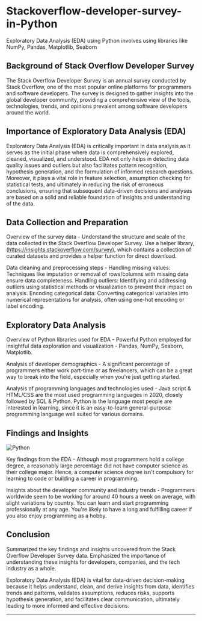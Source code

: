 # Stackoverflow-developer-survey-in-Python

Exploratory Data Analysis (EDA) using Python involves using libraries like NumPy, Pandas, Matplotlib, Seaborn

## Background of Stack Overflow Developer Survey
The Stack Overflow Developer Survey is an annual survey conducted by Stack Overflow, one of the most popular online platforms for programmers and software developers. The survey is designed to gather insights into the global developer community, providing a comprehensive view of the tools, technologies, trends, and opinions prevalent among software developers around the world.


## Importance of Exploratory Data Analysis (EDA)
Exploratory Data Analysis (EDA) is critically important in data analysis as it serves as the initial phase where data is comprehensively explored, cleaned, visualized, and understood. EDA not only helps in detecting data quality issues and outliers but also facilitates pattern recognition, hypothesis generation, and the formulation of informed research questions. Moreover, it plays a vital role in feature selection, assumption checking for statistical tests, and ultimately in reducing the risk of erroneous conclusions, ensuring that subsequent data-driven decisions and analyses are based on a solid and reliable foundation of insights and understanding of the data.





## Data Collection and Preparation
Overview of the survey data - 
Understand the structure and scale of the data collected in the Stack Overflow Developer Survey.
Use a helper library, (https://insights.stackoverflow.com/survey), which contains a collection of curated datasets and provides a helper function for direct download.

Data cleaning and preprocessing steps - 
Handling missing values: Techniques like imputation or removal of rows/columns with missing data ensure data completeness.
Handling outliers: Identifying and addressing outliers using statistical methods or visualization to prevent their impact on analysis.
Encoding categorical data: Converting categorical variables into numerical representations for analysis, often using one-hot encoding or label encoding.


## Exploratory Data Analysis

Overview of Python libraries used for EDA - 
Powerful Python employed for insightful data exploration and visualization - Pandas, NumPy, Seaborn, Matplotlib.

Analysis of developer demographics - 
A significant percentage of programmers either work part-time or as freelancers, which can be a great way to break into the field, especially when you're just getting started.

Analysis of programming languages and technologies used - 
Java script & HTML/CSS are the most used programming languages in 2020, closely followed by SQL & Python.
Python is the language most people are interested in learning, since it is an easy-to-learn general-purpose programming language well suited for various domains.




## Findings and Insights


![Python](https://github.com/darshanns09/Stackoverflow-developer-survey-in-Python/assets/145355404/e6876a95-5fde-4992-9df3-e3d5ab681fda)



Key findings from the EDA - 
Although most programmers hold a college degree, a reasonably large percentage did not have computer science as their college major. Hence, a computer science degree isn't compulsory for learning to code or building a career in programming.

Insights about the developer community and industry trends -
Programmers worldwide seem to be working for around 40 hours a week on average, with slight variations by country.
You can learn and start programming professionally at any age. You're likely to have a long and fulfilling career if you also enjoy programming as a hobby.




## Conclusion

Summarized the key findings and insights uncovered from the Stack Overflow Developer Survey data.
Emphasized the importance of understanding these insights for developers, companies, and the tech industry as a whole.

Exploratory Data Analysis (EDA) is vital for data-driven decision-making because it helps understand, clean, and derive insights from data, identifies trends and patterns, validates assumptions, reduces risks, supports hypothesis generation, and facilitates clear communication, ultimately leading to more informed and effective decisions.











********************************************************************************************************************************************************************





